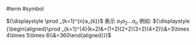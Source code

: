 #term #symbol 

${\displaystyle \prod _{k=1}^{n}a_{k}}$ 表示 ${\displaystyle a_{1}a_{2}\ldots a_{n}}$ 
例如:
${\displaystyle {\begin{aligned}\prod _{k=1}^{4}(k+2)&=(1+2)(2+2)(3+2)(4+2)\\&=3\times 4\times 5\times 6\\&=360\end{aligned}}}$